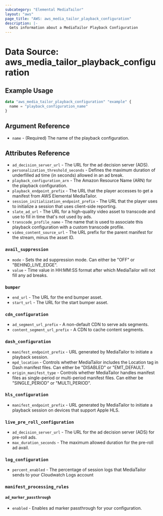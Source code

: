 ```yaml
---
subcategory: "Elemental MediaTailor"
layout: "aws"
page_title: "AWS: aws_media_tailor_playback_configuration"
description: |-
  Gets information about a MediaTailor Playback Configuration
---
```


# Data Source: aws_media_tailor_playback_configuration

## Example Usage

```terraform
data "aws_media_tailor_playback_configuration" "example" {
  name = "playback_configuration_name"
}
```

## Argument Reference

* `name` - (Required) The name of the playback configuration.

## Attributes Reference

* `ad_decision_server_url` - The URL for the ad decision server (ADS).
* `personalization_threshold_seconds` - Defines the maximum duration of underfilled ad time (in seconds) allowed in an ad break.
* `playback_configuration_arn` - The Amazon Resource Name (ARN) for the playback configuration.
* `playback_endpoint_prefix` - The URL that the player accesses to get a manifest from AWS Elemental MediaTailor.
* `session_initialization_endpoint_prefix` - The URL that the player uses to initialize a session that uses client-side reporting.
* `slate_ad_url` - The URL for a high-quality video asset to transcode and use to fill in time that's not used by ads. 
* `transcode_profile_name` - The name that is used to associate this playback configuration with a custom transcode profile. 
* `video_content_source_url` - The URL prefix for the parent manifest for the stream, minus the asset ID.

### `avail_suppression`

* `mode` - Sets the ad suppression mode. Can either be "OFF" or "BEHIND_LIVE_EDGE".
* `value` - Time value in HH:MM:SS format after which MediaTailor will not fill any ad breaks.

### `bumper`

* `end_url` - The URL for the end bumper asset.
* `start_url` - The URL for the start bumper asset.

### `cdn_configuration`

* `ad_segment_url_prefix` - A non-default CDN to serve ads segments.
* `content_segment_url_prefix` - A CDN to cache content segments.

### `dash_configuration`

* `manifest_endpoint_prefix` - URL generated by MediaTailor to initiate a playback session.
* `mpd_location` - Controls whether MediaTailor includes the Location tag in Dash manifest files. Can either be "DISABLED" or "EMT_DEFAULT.
* `origin_manifest_type` - Controls whether MediaTailor handles manifest files as single-period or multi-period manifest files. Can either be "SINGLE_PERIOD" or "MULTI_PERIOD".

### `hls_configuration`

* `manifest_endpoint_prefix` - URL generated by MediaTailor to initiate a playback session on devices that support Apple HLS.

### `live_pre_roll_configuration`

* `ad_decision_server_url` - The URL for the ad decision server (ADS) for pre-roll ads.
* `max_duration_seconds` -  The maximum allowed duration for the pre-roll ad avail.

### `log_configuration`

* `percent_enabled` - The percentage of session logs that MediaTailor sends to your Cloudwatch Logs account

### `manifest_processing_rules`
#### `ad_marker_passthrough`

* `enabled` - Enables ad marker passthrough for your configuration.



